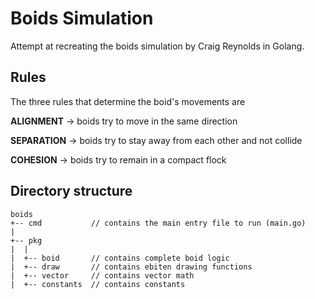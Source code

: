 # Boids Simulation

Attempt at recreating the boids simulation by Craig Reynolds in Golang. 

## Rules

The three rules that determine the boid's movements are 

**ALIGNMENT** -> boids try to move in the same direction

**SEPARATION** -> boids try to stay away from each other and not collide

**COHESION** -> boids try to remain in a compact flock

## Directory structure

```
boids
+-- cmd           // contains the main entry file to run (main.go)
|
+-- pkg
|  |
|  +-- boid       // contains complete boid logic
|  +-- draw       // contains ebiten drawing functions
|  +-- vector     // contains vector math
|  +-- constants  // contains constants
```